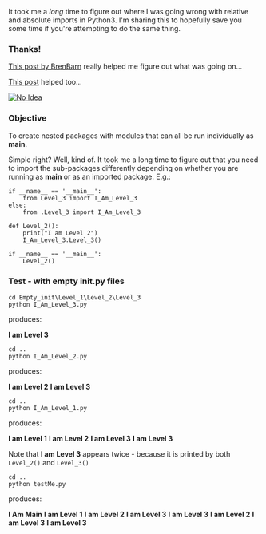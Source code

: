 It took me a _long_ time to figure out where I was going wrong with relative and absolute imports in Python3.
I'm sharing this to hopefully save you some time if you're attempting to do the same thing.

### Thanks!

[This post by BrenBarn](https://stackoverflow.com/a/14132912) really helped me figure out what was going on...

[This post](https://iq-inc.com/importerror-attempted-relative-import/) helped too...

[![No Idea](.img/AndyRelativeImports.jpg)](https://iq-inc.com/importerror-attempted-relative-import/)

### Objective

To create nested packages with modules that can all be run individually as __main__.

Simple right? Well, kind of. It took me a long time to figure out that you need to import the sub-packages differently
depending on whether you are running as __main__ or as an imported package. E.g.:

```
if __name__ == '__main__':
    from Level_3 import I_Am_Level_3
else:
    from .Level_3 import I_Am_Level_3

def Level_2():
    print("I am Level 2")
    I_Am_Level_3.Level_3()

if __name__ == '__main__':
    Level_2()
```

### Test - with empty __init__.py files

```
cd Empty_init\Level_1\Level_2\Level_3
python I_Am_Level_3.py
```

produces:

**I am Level 3**

```
cd ..
python I_Am_Level_2.py
```

produces:

**I am Level 2**
**I am Level 3**

```
cd ..
python I_Am_Level_1.py
```

produces:

**I am Level 1**
**I am Level 2**
**I am Level 3**
**I am Level 3**

Note that **I am Level 3** appears twice - because it is printed by both ```Level_2()``` and ```Level_3()```

```
cd ..
python testMe.py
```

produces:

**I Am Main**
**I am Level 1**
**I am Level 2**
**I am Level 3**
**I am Level 3**
**I am Level 2**
**I am Level 3**
**I am Level 3**


